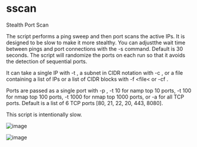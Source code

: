 # sscan
Stealth Port Scan

The script performs a ping sweep and then port scans the active IPs. It is designed to be slow to make it more stealthy. You can adjustthe wait time between pings and port connections with the -s <secconds> command. Default is 30 seconds. The script will randomize the ports on each run so that it avoids the detection of sequential ports.

It can take a single IP with -t <IP>, a subnet in CIDR notation with -c <CIDR notation>, or a file containing a list of IPs or a list of CIDR blocks with -f <file< or  -cf <cidr file>.
  
Ports are passed as a single port with -p <port>, -t 10 for namp top 10 ports, -t 100 for nmap top 100 ports, -t 1000 for nmap top 1000 ports, or -a for all TCP ports.   Default is a list of 6 TCP ports [80, 21, 22, 20, 443, 8080].
  
This script is intentionally slow.

![image](https://user-images.githubusercontent.com/84335647/152654915-046d3fa0-3569-4b11-96d6-e69bf5e4daf4.png)

![image](https://user-images.githubusercontent.com/84335647/152654934-56d889f8-9771-4d3a-ad40-1425b3364e90.png)
 
